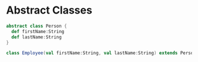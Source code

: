 # Abstract Classes

```scala
abstract class Person {
  def firstName:String
  def lastName:String
}

class Employee(val firstName:String, val lastName:String) extends Person
```
